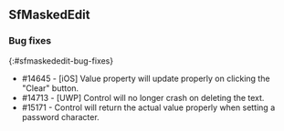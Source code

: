 ## SfMaskedEdit

### Bug fixes
{:#sfmaskededit-bug-fixes}

 * \#14645 - [iOS] Value property will update properly on clicking the "Clear" button.
 * \#14713 - [UWP] Control will no longer crash on deleting the text.
 * \#15171 - Control will return the actual value properly when setting a password character.
